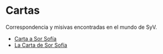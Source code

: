 # Cartas

Correspondencia y misivas encontradas en el mundo de SyV.

*   [Carta a Sor Sofía](carta-a-sor-sofia.md)
*   [La Carta de Sor Sofía](la-carta-de-sor-sofia.md) 


